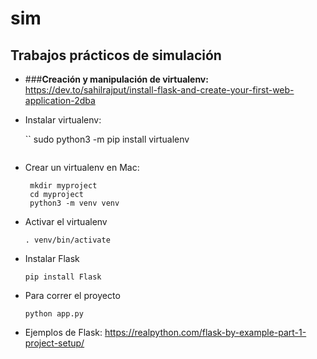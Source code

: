 # sim
## Trabajos prácticos de simulación

- ###**Creación y manipulación de virtualenv:** 
https://dev.to/sahilrajput/install-flask-and-create-your-first-web-application-2dba

- Instalar virtualenv:

    ``
    sudo python3 -m pip install virtualenv
    ```
    
- Crear un virtualenv en Mac:

   ```
    mkdir myproject
    cd myproject 
    python3 -m venv venv
    ```

- Activar el virtualenv

    ```
   . venv/bin/activate
    ```

- Instalar Flask 
   ```
  pip install Flask
  ```
 
- Para correr el proyecto
    ```
    python app.py
    ```
- Ejemplos de Flask: https://realpython.com/flask-by-example-part-1-project-setup/
